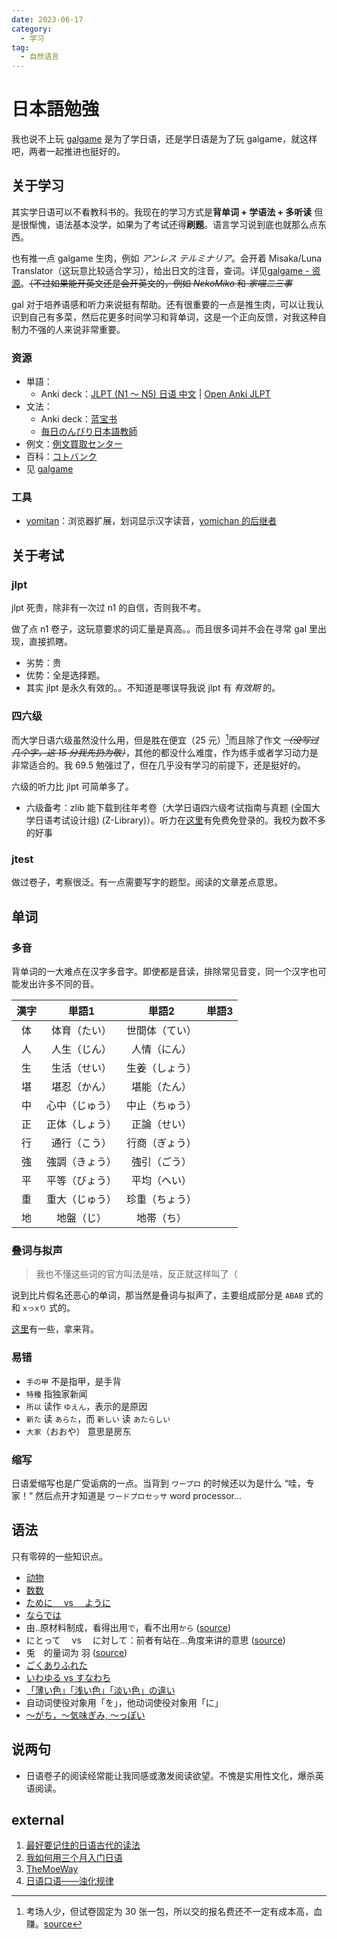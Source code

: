 ```yaml
---
date: 2023-06-17
category:
  - 学习
tag:
  - 自然语言
---
```


# 日本語勉強

我也说不上玩 [galgame](../../hobbies/galgame.md) 是为了学日语，还是学日语是为了玩 galgame，就这样吧，两者一起推进也挺好的。

## 关于学习

其实学日语可以不看教科书的。我现在的学习方式是**背单词 + 学语法 + 多听读** <span class="heimu" title="你知道的太多了">但是很惭愧，语法基本没学</span>，如果为了考试还得**刷题**。语言学习说到底也就那么点东西。

也有推一点 galgame 生肉，例如 _アンレス テルミナリア_。会开着 Misaka/Luna Translator（这玩意比较适合学习），给出日文的注音，查词。详见[galgame - 资源](../../hobbies/galgame.md#资源)。~~（不过如果能开英文还是会开英文的，例如 _NekoMiko_ 和 _家喵二三事_~~

gal 对于培养语感和听力来说挺有帮助。还有很重要的一点是推生肉，可以让我认识到自己有多菜，然后花更多时间学习和背单词，这是一个正向反馈，对我这种自制力不强的人来说非常重要。

### 资源

- 単語：
  - Anki deck：[JLPT (N1 ～ N5) 日语 中文](https://ankiweb.net/shared/info/34073638) | [Open Anki JLPT](https://ankiweb.net/shared/decks?search=Open%20anki%20JLPT)
- 文法：
  - Anki deck：[蓝宝书](https://ankiweb.net/shared/info/1959548600)
  - [毎日のんびり日本語教師](https://nihongonosensei.net/)
- 例文：[例文買取センター](https://reibuncnt.jp/)
- 百科：[コトバンク](https://kotobank.jp/)
- 见 [galgame](../../hobbies/galgame.md)

### 工具

- [yomitan](https://github.com/themoeway/yomitan)：浏览器扩展，划词显示汉字读音，[yomichan 的后继者](https://foosoft.net/posts/passing-the-torch-to-yomitan/)

## 关于考试

### jlpt

jlpt 死贵，除非有一次过 n1 的自信，否则我不考。

做了点 n1 卷子，这玩意要求的词汇量是真高。。而且很多词并不会在寻常 gal 里出现，直接抓瞎。

- 劣势：贵
- 优势：全是选择题。
- 其实 jlpt 是永久有效的。。不知道是哪误导我说 jlpt 有 _有效期_ 的。

### 四六级

而大学日语六级虽然没什么用，但是胜在便宜（25 元）[^1]而且除了作文 ~~_（没写过几个字，这 15 分我先扔为敬）_~~，其他的都没什么难度，作为练手或者学习动力是非常适合的。我 69.5 勉强过了，但在几乎没有学习的前提下，还是挺好的。

六级的听力比 jlpt 可简单多了。

[^1]: 考场人少，但试卷固定为 30 张一包，所以交的报名费还不一定有成本高，血赚。[source](https://t.me/withabsolutex/1129)

- 六级备考：zlib 能下载到往年考卷（大学日语四六级考试指南与真题 (全国大学日语考试设计组) (Z-Library)）。听力在[这里](https://app.readoor.cn/app/dt/bi/1523326392/85264-8480865e855413)有免费免登录的。<span class="heimu" title="你知道的太多了">我校为数不多的好事</span>

### jtest

做过卷子，考察很泛。有一点需要写字的题型。阅读的文章差点意思。

## 单词

### 多音

背单词的一大难点在汉字多音字。即使都是音读，排除常见音变，同一个汉字也可能发出许多不同的音。

<!-- prettier-ignore -->
|漢字|単語1|単語2|単語3|
| :-: | :-: | :-: | :-: |
|体|体育（たい）|世間体（てい）|
|人|人生（じん）|人情（にん）|
|生|生活（せい）|生姜（しょう）|
|堪|堪忍（かん）|堪能（たん）|
|中|心中（じゅう）|中止（ちゅう）|
|正|正体（しょう）|正論（せい）|
|行|通行（こう）|行商（ぎょう）|
|強|強調（きょう）|強引（ごう）|
|平|平等（びょう）|平均（へい）|
|重|重大（じゅう）|珍重（ちょう）|
|地|地盤（じ）|地帯（ち）|

### 叠词与拟声

> 我也不懂这些词的官方叫法是啥，反正就这样叫了（

说到比片假名还恶心的单词，那当然是叠词与拟声了，主要组成部分是 `ABAB` 式的和 `xっxり` 式的。

[这里](https://t.me/jp_study/1523)有一些，拿来背。

### 易错

- `手の甲` 不是指甲，是手背
- `特種` 指独家新闻
- `所以` 读作 `ゆえん`，表示的是原因
- `新た` 读 `あらた`，而 `新しい` 读 `あたらしい`
- `大家`（おおや） 意思是房东

### 缩写

日语爱缩写也是广受诟病的一点。当背到 `ワープロ` 的时候还以为是什么 “哇，专家！” 然后点开才知道是 `ワードプロセッサ` word processor...

## 语法

只有零碎的一些知识点。

- [动物](https://www.todaimae.com.hk/material/a_zoo.html)
- [数数](https://learning-japanese.com/number-count/)
- [ために　 vs 　ように](https://japanese.stackexchange.com/questions/12450/difference-between-ために-and-ように)
- [ならでは](https://nihongokyoshi-net.com/2019/06/20/jlptn1-grammar-naradewa/)
- 由..原材料制成，看得出用`で`，看不出用`から` ([source](https://www.bilibili.com/video/BV1Ni4y1N7mA/?t=383))
- にとって　 vs 　に対して：前者有站在...角度来讲的意思 ([source](https://www.bilibili.com/video/BV1Ni4y1N7mA/?t=2151))
- 兎　的量词为 羽 ([source](https://japanknowledge.com/articles/kze/column_kaz_02.html))
- [ごくありふれた](https://ja.hinative.com/questions/8252283)
- [いわゆる vs すなわち](https://ja.hinative.com/questions/23858327)
- [「薄い色」「浅い色」「淡い色」の違い](https://www.youtube.com/watch?v=OXufBWERqhM)
- 自动词使役对象用「を」，他动词使役对象用「に」
- [～がち，～気味ぎみ, ～っぽい](https://nihongonosato.com/jlpt/n2-grammar/n2-gachi/)

## 说两句

- 日语卷子的阅读经常能让我同感或激发阅读欲望。不愧是实用性文化，爆杀英语阅读。

## external

1. [最好要记住的日语古代的读法](https://t.me/jp_study/2222)
2. [我如何用三个月入门日语](http://numbbbbb.com/2016/07/04/20160704_我如何用三个月入门日语/)
3. [TheMoeWay](https://learnjapanese.moe/)
4. [日语口语——浊化规律](https://mike4ellis.github.io/2019/05/29/japanese-speak-change/)
